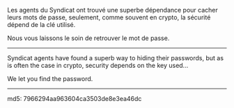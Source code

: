 Les agents du Syndicat ont trouvé une superbe dépendance pour cacher leurs  mots de passe, seulement, comme souvent en crypto, la sécurité dépend de la clé utilisé.

Nous vous laissons le soin de retrouver le mot de passe.

-----------------------------------

Syndicat agents have found a superb way to hiding their passwords, but  as is often the case in crypto, security depends on the key used...

We let you find the password.

---------------------------------------

md5: 7966294aa963604ca3503de8e3ea46dc  
